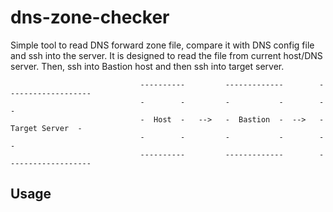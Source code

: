 # dns-zone-checker
Simple tool to read DNS forward zone file, compare it with DNS config file and ssh into the server. It is designed to read the file from current host/DNS server. Then, ssh into Bastion host and then ssh into target server.

```
                             ----------         -------------        -------------------
                             -        -         -           -        -                 -
                             -  Host  -   -->   -  Bastion  -  -->   -  Target Server  -
                             -        -         -           -        -                 -
                             ----------         -------------        -------------------
```
## Usage
